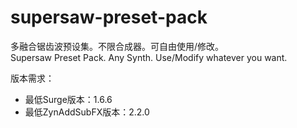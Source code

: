 # supersaw-preset-pack
多融合锯齿波预设集。不限合成器。可自由使用/修改。<br>
Supersaw Preset Pack. Any Synth. Use/Modify whatever you want.

版本需求：

- 最低Surge版本：1.6.6
- 最低ZynAddSubFX版本：2.2.0
